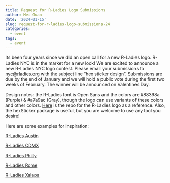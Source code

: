 ```yaml
---
title: Request for R-Ladies Logo Submissions
author: Mei Guan
date: '2024-01-15'
slug: request-for-r-ladies-logo-submissions-24
categories:
  - event
tags:
  - event
---
```


Its been four years since we did an open call for a new R-Ladies logo. R-Ladies NYC is in the market for a new look! We are excited to announce a new R-Ladies NYC logo contest. Please email your submissions to nyc@rladies.org with the subject line “hex sticker design”. Submissions are due by the end of January and we will hold a public vote during the first two weeks of February. The winner will be announced on Valentines Day.

Design notes: the R-Ladies font is Open Sans and the colors are #88398a (Purple) & #a7a9ac (Gray), though the logo can use variants of these colors and other colors. [Here](https://github.com/rladies/branding-materials/tree/main/logo/) is the repo for the R-Ladies logo as a reference. Also, the hexSticker package is useful, but you are welcome to use any tool you desire!

Here are some examples for inspiration: 

[R-Ladies Austin](https://community.rstudio.com/uploads/default/original/2X/e/e3d6e7312a2e01e0fae8ee76d9d3ccaebe902b83.jpeg)

[R-Ladies CDMX](https://secure.meetupstatic.com/photos/event/8/0/8/b/600_476852907.jpeg)

[R-Ladies Philly](https://www.meetup.com/rladies-philly/)

[R-Ladies Rome](https://www.meetup.com/rladies-rome/)

[R-Ladies Xalapa](https://secure.meetupstatic.com/photos/event/5/3/a/8/600_480981416.jpeg)




